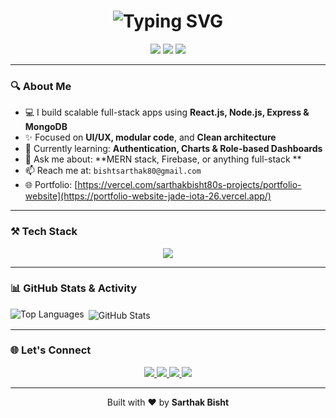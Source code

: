 <!-- GitHub Profile README for Sarthak Bisht -->

<h1 align="center">
  <img src="https://readme-typing-svg.herokuapp.com?font=Fira+Code&weight=700&size=26&pause=1000&color=2FF7FE&center=true&vCenter=true&width=435&lines=Hi+%F0%9F%91%8B%2C+I'm+Sarthak+Bisht;MERN+Stack+Developer;Always+Learning+%F0%9F%93%9A;Let%27s+Build+Something+Great+%F0%9F%9A%80" alt="Typing SVG" />
</h1>

<p align="center">
  <img src="https://img.shields.io/badge/MERN%20Stack-Developer-2ECC71?style=for-the-badge&logo=javascript" />
  <img src="https://img.shields.io/badge/React-Lover-61DAFB?style=for-the-badge&logo=react" />
  <img src="https://img.shields.io/badge/Open%20to-Collaborations-blueviolet?style=for-the-badge&logo=github" />
</p>

---

### 🔍 About Me

- 💻 I build scalable full-stack apps using **React.js, Node.js, Express & MongoDB**
- ✨ Focused on **UI/UX, modular code**, and **Clean architecture**
- 🌱 Currently learning: **Authentication, Charts & Role-based Dashboards**
- 💬 Ask me about: **MERN stack, Firebase, or anything full-stack **
- 📫 Reach me at: `bishtsarthak80@gmail.com`
- 🌐 Portfolio: [https://vercel.com/sarthakbisht80s-projects/portfolio-website](https://portfolio-website-jade-iota-26.vercel.app/)

---

### ⚒️ Tech Stack

<p align="center">
  <img src="https://skillicons.dev/icons?i=react,nodejs,express,mongodb,js,html,css,tailwind,firebase,git,github,vscode" />
</p>

---

### 📊 GitHub Stats & Activity

<p>
  <img align="left" src="https://github-readme-stats.vercel.app/api/top-langs?username=sarthakbisht80&show_icons=true&locale=en&layout=compact" alt="Top Languages" />
</p>

<p>&nbsp;<img align="center" src="https://github-readme-stats.vercel.app/api?username=sarthakbisht80&show_icons=true&locale=en" alt="GitHub Stats" /></p>


---

### 🌐 Let's Connect

<p align="center">
  <a href="https://www.linkedin.com/in/sarthak-bisht-0586a825b/" target="_blank">
    <img src="https://img.shields.io/badge/-LinkedIn-0077B5?style=for-the-badge&logo=linkedin&logoColor=white" />
  </a>
  <a href="mailto:bishtsarthak80@gmail.com">
    <img src="https://img.shields.io/badge/-Gmail-D14836?style=for-the-badge&logo=gmail&logoColor=white" />
  </a>
  <a href="https://github.com/sarthakbisht80" target="_blank">
    <img src="https://img.shields.io/badge/-GitHub-black?style=for-the-badge&logo=github" />
  </a>
  <a href="https://portfolio-website-jade-iota-26.vercel.app/"   target="_blank">
    <img src="https://img.shields.io/badge/-Portfolio-14b8a6?style=for-the-badge&logo=vercel&logoColor=white" />
  </a>
</p>

---

<p align="center">
  Built with ❤️ by <strong>Sarthak Bisht</strong>
</p>
